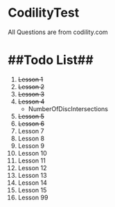 # CodilityTest

All Questions are from codility.com

##Todo List##
===========

1. ~~Lesson 1~~
2. ~~Lesson 2~~
3. ~~Lesson 3~~
4. ~~Lesson 4~~
	*	NumberOfDiscIntersections
5. ~~Lesson 5~~
6. ~~Lesson 6~~
7. Lesson 7
8. Lesson 8
9. Lesson 9
10. Lesson 10
11. Lesson 11
12. Lesson 12
13. Lesson 13
14. Lesson 14
15. Lesson 15
16. Lesson 99

